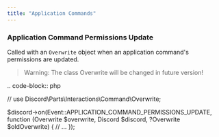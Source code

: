```yaml
---
title: "Application Commands"
---
```


### Application Command Permissions Update

Called with an `Overwrite` object when an application command's permissions are updated.

> Warning: The class Overwrite will be changed in future version!

.. code-block:: php

// use Discord\Parts\Interactions\Command\Overwrite;

$discord->on(Event::APPLICATION_COMMAND_PERMISSIONS_UPDATE, function (Overwrite $overwrite, Discord $discord, ?Overwrite $oldOverwrite) {
    // ...
});
```
